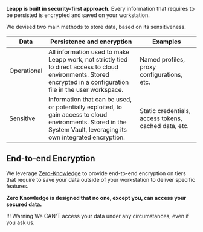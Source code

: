 **Leapp is built in security-first approach.** Every information that requires to be persisted is encrypted and saved on your workstation.

We devised two main methods to store data, based on its sensitiveness.

| Data | Persistence and encryption | Examples |
| ----------- | --------- | ---- |
| Operational | All information used to make Leapp work, not strictly tied to direct access to cloud environments. Stored encrypted in a configuration file in the user workspace.  | Named profiles, proxy configurations, etc. |
| Sensitive   | Information that can be used, or potentially exploited, to gain access to cloud environments. Stored in the System Vault, leveraging its own integrated encryption. | Static credentials, access tokens, cached data, etc. |

## End-to-end Encryption

We leverage [Zero-Knowledge](/security/zero-knowledge) to provide end-to-end encryption on tiers that require to save your data outside of your workstation to deliver specific features.

**Zero Knowledge is designed that no one, except you, can access your secured data.**

!!! Warning
    We CAN'T access your data under any circumstances, even if you ask us.

